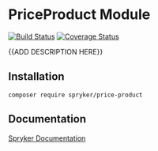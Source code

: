 # PriceProduct Module
[![Build Status](https://travis-ci.org/spryker/PriceProduct.svg)](https://travis-ci.org/spryker/PriceProduct)
[![Coverage Status](https://coveralls.io/repos/github/spryker/PriceProduct/badge.svg)](https://coveralls.io/github/spryker/PriceProduct)

{{ADD DESCRIPTION HERE}}

## Installation

```
composer require spryker/price-product
```

## Documentation

[Spryker Documentation](https://academy.spryker.com/developing_with_spryker/module_guide/modules.html)
